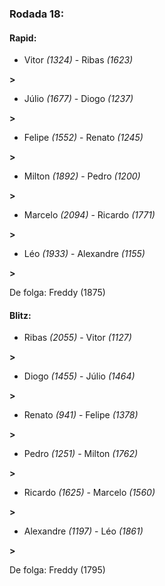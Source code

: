 ### Rodada 18:

#### Rapid:

* Vitor *(1324)*     -     Ribas *(1623)*

 **>** 
* Júlio *(1677)*     -     Diogo *(1237)*

 **>** 
* Felipe *(1552)*     -     Renato *(1245)*

 **>** 
* Milton *(1892)*     -     Pedro *(1200)*

 **>** 
* Marcelo *(2094)*     -     Ricardo *(1771)*

 **>** 
* Léo *(1933)*     -     Alexandre *(1155)*

 **>** 

De folga: Freddy (1875)

#### Blitz:

* Ribas *(2055)*     -     Vitor *(1127)*

 **>** 
* Diogo *(1455)*     -     Júlio *(1464)*

 **>** 
* Renato *(941)*     -     Felipe *(1378)*

 **>** 
* Pedro *(1251)*     -     Milton *(1762)*

 **>** 
* Ricardo *(1625)*     -     Marcelo *(1560)*

 **>** 
* Alexandre *(1197)*     -     Léo *(1861)*

 **>** 

De folga: Freddy (1795)

